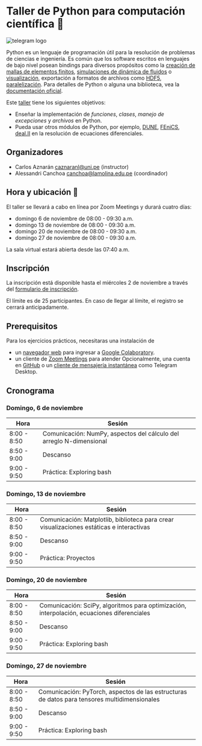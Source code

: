 # Taller de Python para computación científica 🐍

![telegram logo](https://user-images.githubusercontent.com/21283014/197436896-5e3288d3-fa4d-4bcb-8e4b-82e77654e5c9.jpg)

Python es un lenguaje de programación útil para la resolución de
problemas de ciencias e ingeniería.
Es común que los software escritos en lenguajes de bajo nivel
posean bindings para diversos propósitos como la
[creación de mallas de elementos finitos](https://pypi.org/project/pygmsh),
[simulaciones de dinámica de fluidos](https://tum-pbs.github.io/PhiFlow/Math_Introduction.html)
o [visualización](https://kitware.github.io/vtk-examples/site/Python),
exportación a formatos de archivos como [HDF5](https://docs.h5py.org/en/stable),
[paralelización](https://mpi4py.readthedocs.io).
Para detalles de Python o alguna una biblioteca,
vea la [documentación oficial](https://docs.python.org/es).

Este [taller](https://cpp-review-dune.github.io/python/2022-10-27.pdf)
tiene los siguientes objetivos:

* Enseñar la implementación de *funciones*, *clases*,
*manejo de excepciones* y *archivos* en Python.
* Pueda usar otros módulos de Python, por ejemplo,
[DUNE](https://www.dune-project.org),
[FEniCS](https://fenicsproject.org),
[deal.II](https://www.dealii.org) en la resolución de ecuaciones
diferenciales.

## Organizadores

* Carlos Aznarán [caznaranl@uni.pe](mailto:caznaranl@uni.pe) (instructor)
* Alessandri Canchoa [canchoa@lamolina.edu.pe](mailto:canchoa@lamolina.edu.pe) (coordinador)

## Hora y ubicación 📅

El taller se llevará a cabo en línea por Zoom Meetings y durará cuatro días:

* domingo 6 de noviembre de 08:00 - 09:30 a.m.
* domingo 13 de noviembre de 08:00 - 09:30 a.m.
* domingo 20 de noviembre de 08:00 - 09:30 a.m.
* domingo 27 de noviembre de 08:00 - 09:30 a.m.

La sala virtual estará abierta desde las 07:40 a.m.

## Inscripción

La inscripción está disponible hasta el miércoles 2 de noviembre a
través del [formulario de inscripción]().

El límite es de 25 participantes.
En caso de llegar al límite, el registro se cerrará anticipadamente.

## Prerequisitos

Para los ejercicios prácticos, necesitaras una instalación de
* un [navegador web](https://wiki.archlinux.org/title/List_of_applications#Graphical)
para ingresar a [Google Colaboratory](https://colab.research.google.com).
* un cliente de [Zoom Meetings](https://aur.archlinux.org/packages/zoom)
para atender
Opcionalmente, una cuenta en [GitHub](https://github.com) o un
[cliente de mensajería instantánea](https://wiki.archlinux.org/title/List_of_applications#Other_IM_clients)
como Telegram Desktop.

## Cronograma

### Domingo, 6 de noviembre

| Hora        | Sesión                                                              |
| ----------- | ------------------------------------------------------------------- |
| 8:00 - 8:50 | Comunicación: NumPy, aspectos del cálculo del arreglo N-dimensional |
| 8:50 - 9:00 | Descanso                                                            |
| 9:00 - 9:50 | Práctica: Exploring bash                                            |

### Domingo, 13 de noviembre

| Hora        | Sesión                                                                                   |
| ----------- | ---------------------------------------------------------------------------------------- |
| 8:00 - 8:50 | Comunicación: Matplotlib, biblioteca para crear visualizaciones estáticas e interactivas |
| 8:50 - 9:00 | Descanso                                                                                 |
| 9:00 - 9:50 | Práctica: Proyectos                                                                      |

### Domingo, 20 de noviembre

| Hora        | Sesión                                                                                     |
| ----------- | ------------------------------------------------------------------------------------------ |
| 8:00 - 8:50 | Comunicación: SciPy, algoritmos para optimización, interpolación, ecuaciones diferenciales |
| 8:50 - 9:00 | Descanso                                                                                   |
| 9:00 - 9:50 | Práctica: Exploring bash                                                                   |

### Domingo, 27 de noviembre

| Hora        | Sesión                                                                                       |
| ----------- | -------------------------------------------------------------------------------------------- |
| 8:00 - 8:50 | Comunicación: PyTorch, aspectos de las estructuras de datos para tensores multidimensionales |
| 8:50 - 9:00 | Descanso                                                                                     |
| 9:00 - 9:50 | Práctica: Exploring bash                                                                     |